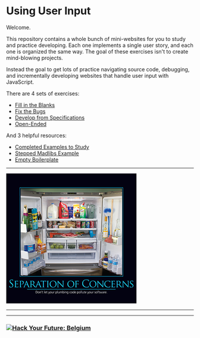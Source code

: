 # Using User Input

Welcome.

This repository contains a whole bunch of mini-websites for you to study and practice developing.  Each one implements a single user story, and each one is organized the same way. The goal of these exercises isn't to create mind-blowing projects.

Instead the goal to get lots of practice navigating source code, debugging, and incrementally developing websites that handle user input with JavaScript.

There are 4 sets of exercises:

* [Fill in the Blanks](./1-fill-in-the-blanks)
* [Fix the Bugs](./2-fix-the-bugs)
* [Develop from Specifications](./3-develop-from-specifications)
* [Open-Ended](./4-open-ended)

And 3 helpful resources:

* [Completed Examples to Study](./0-completed-examples)
* [Stepped Madlibs Example](./stepped-madlibs)
* [Empty Boilerplate](./empty-boilerplate)

---

![food, not food](./separation-of-concerns.png)

---
---

### <a href="https://hackyourfuture.be" target="_blank"><img src="https://user-images.githubusercontent.com/18554853/63941625-4c7c3d00-ca6c-11e9-9a76-8d5e3632fe70.jpg" width="100" height="100" alt="Hack Your Future: Belgium"></a>
